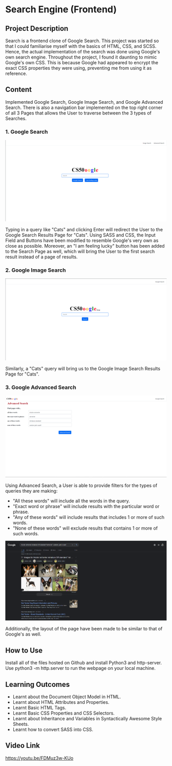 # Search Engine (Frontend)

## Project Description
Search is a frontend clone of Google Search. 
This project was started so that I could familiarise myself with the basics of HTML, CSS, and SCSS. Hence, the actual implementation of the search was done using Google's own search engine. Throughout the project, I found it daunting to mimic Google's own CSS. This is because Google had appeared to encrypt the exact CSS properties they were using, preventing me from using it as reference.

## Content
Implemented Google Search, Google Image Search, and Google Advanced Search. There is also a navigation bar implemented on the top right corner of all 3 Pages that allows the User to traverse between the 3 types of Searches.

### 1. Google Search
![Picture of Google Search Clone](./Images/Google%20Search.png?raw=true "Google Search")

Typing in a query like "Cats" and clicking Enter will redirect the User to the Google Search Results Page for "Cats". Using SASS and CSS, the Input Field and Buttons have been modified to resemble Google's very own as close as possible. 
Moreover, an "I am feeling lucky" button has been added to the Search Page as well, which will bring the User to the first search result instead of a page of results.

### 2. Google Image Search
![Picture of Google Image Search Clone](./Images/Google%20Image%20Search.png?raw=true "Google Image Search")

Similarly, a "Cats" query will bring us to the Google Image Search Results Page for "Cats".

### 3. Google Advanced Search
![Picture of Google Advanced Search Clone](./Images/Google%20Advanced%20Search%20with%20Test.png?raw=true "Google Advanced Search")

Using Advanced Search, a User is able to provide filters for the types of queries they are making:
* "All these words" will include all the words in the query.
* "Exact word or phrase" will include results with the particular word or phrase.
* "Any of these words" will include results that includes 1 or more of such words.
* "None of these words" will exclude results that contains 1 or more of such words.

![Picture of Advanced Search Results](./Images/Advanced%20Search%20Query%20Results.png?raw=true "Google Advanced Search Results")

Additionally, the layout of the page have been made to be similar to that of Google's as well.

## How to Use
Install all of the files hosted on Github and install Python3 and http-server. Use python3 -m http.server to run the webpage on your local machine.

## Learning Outcomes
* Learnt about the Document Object Model in HTML.
* Learnt about HTML Attributes and Properties.
* Learnt Basic HTML Tags.
* Learnt Basic CSS Properties and CSS Selectors.
* Learnt about Inheritance and Variables in Syntactically Awesome Style Sheets.
* Learnt how to convert SASS into CSS.

## Video Link
https://youtu.be/FDMuz3w-KUo
